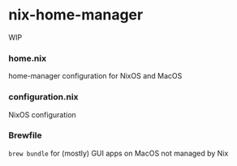 # nix-home-manager
WIP

### home.nix
home-manager configuration for NixOS and MacOS

### configuration.nix
NixOS configuration

### Brewfile
`brew bundle` for (mostly) GUI apps on MacOS not managed by Nix
